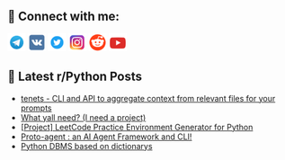 ## 🔎 Connect with me:
[<img src="https://github.com/bullbesh/bullbesh/blob/main/images/Telegram.png" width="32" height="32" />](https://t.me/bullbesh)
[<img src="https://github.com/bullbesh/bullbesh/blob/main/images/VK.png" width="32" height="32" />](https://vk.com/bullbesh)
[<img src="https://github.com/bullbesh/bullbesh/blob/main/images/Twitter.png" width="32" height="32" />](https://twitter.com/bullbesh1)
[<img src="https://github.com/bullbesh/bullbesh/blob/main/images/Instagram.png" width="32" height="32" />](https://www.instagram.com/bullbesh)
[<img src="https://github.com/bullbesh/bullbesh/blob/main/images/Reddit.png" width="32" height="32" />](https://www.reddit.com/user/bullbesh)
[<img src="https://github.com/bullbesh/bullbesh/blob/main/images/YouTube.png" width="32" height="32" />](https://www.youtube.com/channel/UCtfjRs6uzgq5mfm8S06WTcg)

## 📕 Latest r/Python Posts
<!-- BLOG-POST-LIST:START -->
- [tenets - CLI and API to aggregate context from relevant files for your prompts](https://www.reddit.com/r/Python/comments/1nk1urz/tenets_cli_and_api_to_aggregate_context_from/)
- [What yall need? &lpar;I need a project&rpar;](https://www.reddit.com/r/Python/comments/1njzusk/what_yall_need_i_need_a_project/)
- [[Project] LeetCode Practice Environment Generator for Python](https://www.reddit.com/r/Python/comments/1njwgo0/project_leetcode_practice_environment_generator/)
- [Proto-agent : an AI Agent Framework and CLI!](https://www.reddit.com/r/Python/comments/1njvpzm/protoagent_an_ai_agent_framework_and_cli/)
- [Python DBMS based on dictionarys](https://www.reddit.com/r/Python/comments/1njtzt4/python_dbms_based_on_dictionarys/)
<!-- BLOG-POST-LIST:END -->
